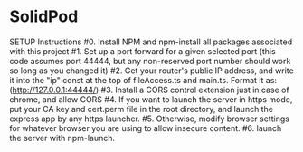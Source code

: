 # SolidPod
SETUP Instructions
#0. Install NPM and npm-install all packages associated with this project
#1. Set up a port forward for a given selected port (this code assumes port 44444,
but any non-reserved port number should work so long as you changed it)
#2. Get your router's public IP address, and write it into the "ip" const
at the top of fileAccess.ts and main.ts. Format it as: (http://127.0.0.1:44444/)
#3. Install a CORS control extension just in case of chrome, and allow CORS
#4. If you want to launch the server in https mode, put your CA key and cert.perm file
in the root directory, and launch the express app by any https launcher.
#5. Otherwise, modify browser settings for whatever browser you are using to allow insecure content.
#6. launch the server with npm-launch.
